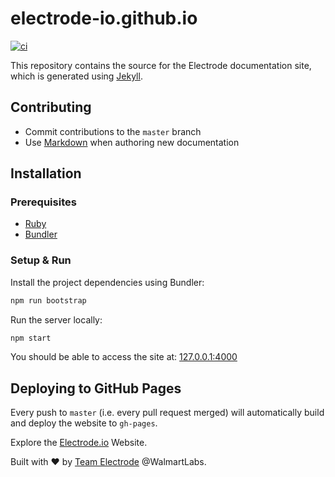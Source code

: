 # electrode-io.github.io

[![ci][1]][2]

This repository contains the source for the Electrode documentation site, which
is generated using [Jekyll](http://jekyllrb.com/).

## Contributing

* Commit contributions to the `master` branch
* Use [Markdown](https://daringfireball.net/projects/markdown/) when authoring
  new documentation

## Installation

### Prerequisites

* [Ruby](https://www.ruby-lang.org/en/)
* [Bundler](https://bundler.io/)

### Setup & Run

Install the project dependencies using Bundler:

```sh
npm run bootstrap
```

Run the server locally:

```sh
npm start
```

You should be able to access the site at: [127.0.0.1:4000](http://127.0.0.1:4000/)

## Deploying to GitHub Pages

Every push to `master` (i.e. every pull request merged) will automatically
build and deploy the website to `gh-pages`.

Explore the [Electrode.io](http://www.electrode.io/) Website.

Built with :heart: by [Team Electrode](https://github.com/orgs/electrode-io/people)
@WalmartLabs.

[1]: https://github.com/electrode-io/electrode-io.github.io/workflows/ci/badge.svg
[2]: https://github.com/electrode-io/electrode-io.github.io/actions
